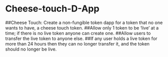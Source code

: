 # Cheese-touch-D-App

##Cheese Touch: Create a non-fungible token dapp for a token that no one wants to have, a cheese touch token.
##Allow only 1 token to be ‘live’ at a time; if there is no live token anyone can create one.
##Allow users to transfer the live token to anyone else.
##If any user holds a live token for more than 24 hours then they can no longer transfer it, and the token should no longer be live.

